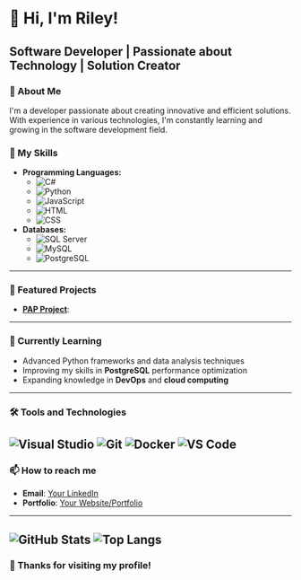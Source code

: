 # 👋 Hi, I'm Riley!
**Software Developer | Passionate about Technology | Solution Creator**
---
### 🌟 About Me
I'm a developer passionate about creating innovative and efficient solutions. With experience in various technologies, I'm constantly learning and growing in the software development field.

### 💼 My Skills
- **Programming Languages:**
  - ![C#](https://img.shields.io/badge/C%23-239120?style=flat&logo=csharp&logoColor=white)
  - ![Python](https://img.shields.io/badge/Python-3776AB?style=flat&logo=python&logoColor=white)
  - ![JavaScript](https://img.shields.io/badge/JavaScript-323330?style=flat&logo=javascript&logoColor=F7DF1E)
  - ![HTML](https://img.shields.io/badge/HTML5-E34F26?style=flat&logo=html5&logoColor=white)
  - ![CSS](https://img.shields.io/badge/CSS3-1572B6?style=flat&logo=css3&logoColor=white)
- **Databases:**
  - ![SQL Server](https://img.shields.io/badge/Microsoft%20SQL%20Server-CC2927?style=flat&logo=microsoft%20sql%20server&logoColor=white)
  - ![MySQL](https://img.shields.io/badge/MySQL-4479A1?style=flat&logo=mysql&logoColor=white)
  - ![PostgreSQL](https://img.shields.io/badge/PostgreSQL-316192?style=flat&logo=postgresql&logoColor=white)
---
### 🚀 Featured Projects
- **[PAP Project]([repository-link](https://github.com/Rileyzik/Pap_2025))**:
---
### 🌱 Currently Learning
- Advanced Python frameworks and data analysis techniques
- Improving my skills in **PostgreSQL** performance optimization
- Expanding knowledge in **DevOps** and **cloud computing**
---
### 🛠️ Tools and Technologies
![Visual Studio](https://img.shields.io/badge/Visual%20Studio-5C2D91?style=flat&logo=visual-studio&logoColor=white)
![Git](https://img.shields.io/badge/Git-F05032?style=flat&logo=git&logoColor=white)
![Docker](https://img.shields.io/badge/Docker-2496ED?style=flat&logo=docker&logoColor=white)
![VS Code](https://img.shields.io/badge/VS%20Code-007ACC?style=flat&logo=visual-studio-code&logoColor=white)
---
### 📫 How to reach me
- **Email**: [Your LinkedIn](https://linkedin.com/in/your-profile)
- **Portfolio**: [Your Website/Portfolio](https://your-portfolio.com)
---
![GitHub Stats](https://github-readme-stats.vercel.app/api?username=Rileyzik&show_icons=true&theme=radical)
![Top Langs](https://github-readme-stats.vercel.app/api/top-langs/?username=Rileyzik&layout=compact&theme=radical)
---
### 🎉 Thanks for visiting my profile!

